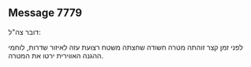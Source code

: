 ## Message 7779

דובר צה"ל:

לפני זמן קצר זוהתה מטרה חשודה שחצתה משטח רצועת עזה לאיזור שדרות, לוחמי ההגנה האווירית ירטו את המטרה.

